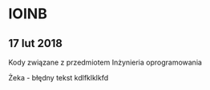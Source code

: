 # IOINB
## 17 lut 2018 
Kody związane z przedmiotem Inżynieria oprogramowania


Żeka - błędny tekst
kdlfklklkfd
